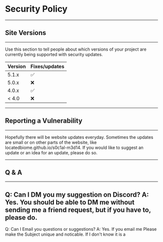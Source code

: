 # Security Policy
_____________________________________
## Site Versions
_____________________________________
Use this section to tell people about which versions of your project are
currently being supported with security updates.

| Version | Fixes/updates      |
| ------- | ------------------ |
| 5.1.x   | :white_check_mark: |
| 5.0.x   | :x:                |
| 4.0.x   | :white_check_mark: |
| < 4.0   | :x:                |
_____________________________________
## Reporting a Vulnerability
_____________________________________
Hopefully there will be website updates everyday. 
Sometimes the updates are small or on other parts of the website, like locatedbiome.github.io/s0c1al-m3d14.
If you would like to suggest an update or an idea for an update, please do so.
______________________________________
## Q & A
______________________________________
Q: Can I DM you my suggestion on Discord?
A: Yes. You should be able to DM me without sending me a friend request, but if you have to, please do.
---------------------------------------
Q: Can I Email you questions or suggestions?
A: Yes. If you email me Please make the Subject unique and noticable. If I don't know it is a 
